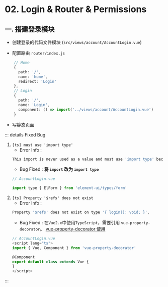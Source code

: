 # 02. Login & Router & Permissions

## 一. 搭建登录模块

- 创建登录的代码文件模块 (`src/views/account/AccountLogin.vue`)

- 配置路由 `router/index.js`
```ts
    // Home
    {
      path: '/',
      name: 'home',
      redirect: 'Login'
    },
    // Login
    {
      path: '/',
      name: 'Login',
      component: () => import('../views/account/AccountLogin.vue')
    }
```

- 写静态页面

::: details Fixed Bug
1. `[ts] must use 'import type' `
     - Error Info : 
     ```sh
     This import is never used as a value and must use 'import type' because 'importsNotUsedAsValues' is set to 'error'.
     ```
     - Bug Fixed : **将 `import` 改为 `import type`**
     ```js
     // AccountLogin.vue

     import type { ElForm } from 'element-ui/types/form'
     ```
2. `[ts] Property '$refs' does not exist `
    - Error Info : 
    ```sh
    Property '$refs' does not exist on type '{ login(): void; }'.
    ```
    - Bug Fixed : 
    在`Vue2.x`中使用`TypeScript`，需要引用 `vue-property-decorator`。
    [vue-property-decorator 使用](../vue2-note-details//vue-property-decorator.md)
    ```ts
    // AccountLogin.vue
    <script lang="ts">
    import { Vue, Component } from 'vue-property-decorator'

    @Component
    export default class extends Vue { 
    }
    </script>
    ```
:::